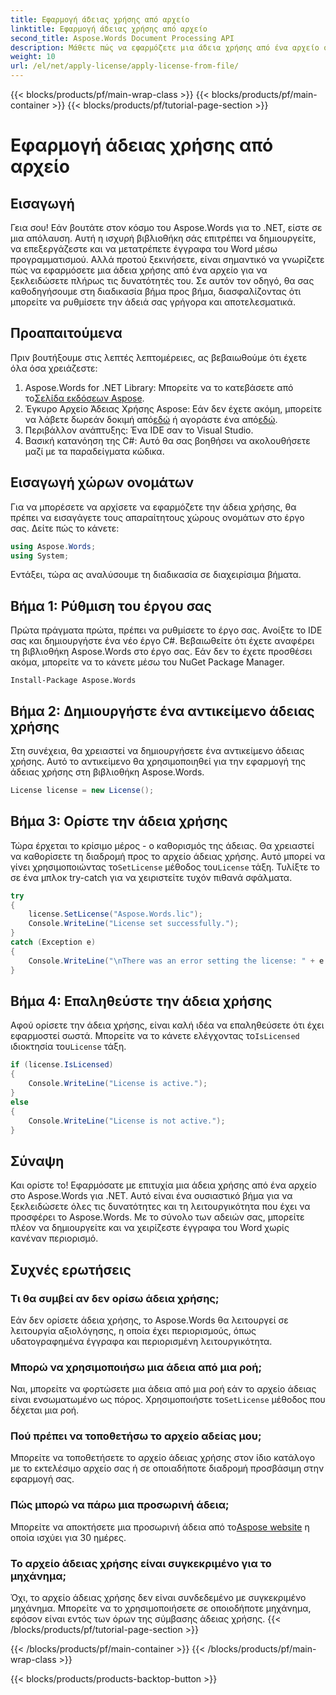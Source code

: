 ```yaml
---
title: Εφαρμογή άδειας χρήσης από αρχείο
linktitle: Εφαρμογή άδειας χρήσης από αρχείο
second_title: Aspose.Words Document Processing API
description: Μάθετε πώς να εφαρμόζετε μια άδεια χρήσης από ένα αρχείο στο Aspose.Words για .NET με τον λεπτομερή, βήμα προς βήμα οδηγό μας. Ξεκλειδώστε όλες τις δυνατότητες της βιβλιοθήκης σας χωρίς κόπο.
weight: 10
url: /el/net/apply-license/apply-license-from-file/
---
```


{{< blocks/products/pf/main-wrap-class >}}
{{< blocks/products/pf/main-container >}}
{{< blocks/products/pf/tutorial-page-section >}}

# Εφαρμογή άδειας χρήσης από αρχείο

## Εισαγωγή

Γεια σου! Εάν βουτάτε στον κόσμο του Aspose.Words για το .NET, είστε σε μια απόλαυση. Αυτή η ισχυρή βιβλιοθήκη σάς επιτρέπει να δημιουργείτε, να επεξεργάζεστε και να μετατρέπετε έγγραφα του Word μέσω προγραμματισμού. Αλλά προτού ξεκινήσετε, είναι σημαντικό να γνωρίζετε πώς να εφαρμόσετε μια άδεια χρήσης από ένα αρχείο για να ξεκλειδώσετε πλήρως τις δυνατότητές του. Σε αυτόν τον οδηγό, θα σας καθοδηγήσουμε στη διαδικασία βήμα προς βήμα, διασφαλίζοντας ότι μπορείτε να ρυθμίσετε την άδειά σας γρήγορα και αποτελεσματικά.

## Προαπαιτούμενα

Πριν βουτήξουμε στις λεπτές λεπτομέρειες, ας βεβαιωθούμε ότι έχετε όλα όσα χρειάζεστε:

1.  Aspose.Words for .NET Library: Μπορείτε να το κατεβάσετε από το[Σελίδα εκδόσεων Aspose](https://releases.aspose.com/words/net/).
2.  Έγκυρο Αρχείο Άδειας Χρήσης Aspose: Εάν δεν έχετε ακόμη, μπορείτε να λάβετε δωρεάν δοκιμή από[εδώ](https://releases.aspose.com/) ή αγοράστε ένα από[εδώ](https://purchase.aspose.com/buy).
3. Περιβάλλον ανάπτυξης: Ένα IDE σαν το Visual Studio.
4. Βασική κατανόηση της C#: Αυτό θα σας βοηθήσει να ακολουθήσετε μαζί με τα παραδείγματα κώδικα.

## Εισαγωγή χώρων ονομάτων

Για να μπορέσετε να αρχίσετε να εφαρμόζετε την άδεια χρήσης, θα πρέπει να εισαγάγετε τους απαραίτητους χώρους ονομάτων στο έργο σας. Δείτε πώς το κάνετε:

```csharp
using Aspose.Words;
using System;
```

Εντάξει, τώρα ας αναλύσουμε τη διαδικασία σε διαχειρίσιμα βήματα.

## Βήμα 1: Ρύθμιση του έργου σας

Πρώτα πράγματα πρώτα, πρέπει να ρυθμίσετε το έργο σας. Ανοίξτε το IDE σας και δημιουργήστε ένα νέο έργο C#. Βεβαιωθείτε ότι έχετε αναφέρει τη βιβλιοθήκη Aspose.Words στο έργο σας. Εάν δεν το έχετε προσθέσει ακόμα, μπορείτε να το κάνετε μέσω του NuGet Package Manager.

```shell
Install-Package Aspose.Words
```

## Βήμα 2: Δημιουργήστε ένα αντικείμενο άδειας χρήσης

Στη συνέχεια, θα χρειαστεί να δημιουργήσετε ένα αντικείμενο άδειας χρήσης. Αυτό το αντικείμενο θα χρησιμοποιηθεί για την εφαρμογή της άδειας χρήσης στη βιβλιοθήκη Aspose.Words.

```csharp
License license = new License();
```

## Βήμα 3: Ορίστε την άδεια χρήσης

 Τώρα έρχεται το κρίσιμο μέρος - ο καθορισμός της άδειας. Θα χρειαστεί να καθορίσετε τη διαδρομή προς το αρχείο άδειας χρήσης. Αυτό μπορεί να γίνει χρησιμοποιώντας το`SetLicense` μέθοδος του`License` τάξη. Τυλίξτε το σε ένα μπλοκ try-catch για να χειριστείτε τυχόν πιθανά σφάλματα.

```csharp
try
{
    license.SetLicense("Aspose.Words.lic");
    Console.WriteLine("License set successfully.");
}
catch (Exception e)
{
    Console.WriteLine("\nThere was an error setting the license: " + e.Message);
}
```

## Βήμα 4: Επαληθεύστε την άδεια χρήσης

Αφού ορίσετε την άδεια χρήσης, είναι καλή ιδέα να επαληθεύσετε ότι έχει εφαρμοστεί σωστά. Μπορείτε να το κάνετε ελέγχοντας το`IsLicensed` ιδιοκτησία του`License` τάξη.

```csharp
if (license.IsLicensed)
{
    Console.WriteLine("License is active.");
}
else
{
    Console.WriteLine("License is not active.");
}
```

## Σύναψη

Και ορίστε το! Εφαρμόσατε με επιτυχία μια άδεια χρήσης από ένα αρχείο στο Aspose.Words για .NET. Αυτό είναι ένα ουσιαστικό βήμα για να ξεκλειδώσετε όλες τις δυνατότητες και τη λειτουργικότητα που έχει να προσφέρει το Aspose.Words. Με το σύνολο των αδειών σας, μπορείτε πλέον να δημιουργείτε και να χειρίζεστε έγγραφα του Word χωρίς κανέναν περιορισμό.

## Συχνές ερωτήσεις

### Τι θα συμβεί αν δεν ορίσω άδεια χρήσης;  
Εάν δεν ορίσετε άδεια χρήσης, το Aspose.Words θα λειτουργεί σε λειτουργία αξιολόγησης, η οποία έχει περιορισμούς, όπως υδατογραφημένα έγγραφα και περιορισμένη λειτουργικότητα.

### Μπορώ να χρησιμοποιήσω μια άδεια από μια ροή;  
 Ναι, μπορείτε να φορτώσετε μια άδεια από μια ροή εάν το αρχείο άδειας είναι ενσωματωμένο ως πόρος. Χρησιμοποιήστε το`SetLicense` μέθοδος που δέχεται μια ροή.

### Πού πρέπει να τοποθετήσω το αρχείο αδείας μου;  
Μπορείτε να τοποθετήσετε το αρχείο άδειας χρήσης στον ίδιο κατάλογο με το εκτελέσιμο αρχείο σας ή σε οποιαδήποτε διαδρομή προσβάσιμη στην εφαρμογή σας.

### Πώς μπορώ να πάρω μια προσωρινή άδεια;  
 Μπορείτε να αποκτήσετε μια προσωρινή άδεια από το[Aspose website](https://purchase.aspose.com/temporary-license/) η οποία ισχύει για 30 ημέρες.

### Το αρχείο άδειας χρήσης είναι συγκεκριμένο για το μηχάνημα;  
Όχι, το αρχείο άδειας χρήσης δεν είναι συνδεδεμένο με συγκεκριμένο μηχάνημα. Μπορείτε να το χρησιμοποιήσετε σε οποιοδήποτε μηχάνημα, εφόσον είναι εντός των όρων της σύμβασης άδειας χρήσης.
{{< /blocks/products/pf/tutorial-page-section >}}

{{< /blocks/products/pf/main-container >}}
{{< /blocks/products/pf/main-wrap-class >}}

{{< blocks/products/products-backtop-button >}}
